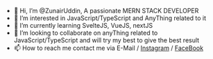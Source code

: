 - 👋 Hi, I’m @ZunairUddin, A passionate MERN STACK DEVELOPER
- 👀 I’m interested in JavaScript/TypeScript and AnyThing related to it 
- 🌱 I’m currently learning SvelteJS, VueJS, nextJS
- 💞️ I’m looking to collaborate on anyThing related to JavaScript/TypeScript and will try my best to give the best result
- 📫 How to reach me contact me via E-Mail / [Instagram](https://www.instagram.com/zunair_uddin/) / [FaceBook](https://www.facebook.com/zunair.uddin.3/)

<!---
ZunairUddin/ZunairUddin is a ✨ special ✨ repository because its `README.md` (this file) appears on your GitHub profile.
You can click the Preview link to take a look at your changes.
--->
